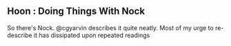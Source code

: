 ## Hoon : Doing Things With Nock

So there's Nock. @cgyarvin describes it quite neatly. Most of my urge to re-describe it has dissipated upon repeated readings
